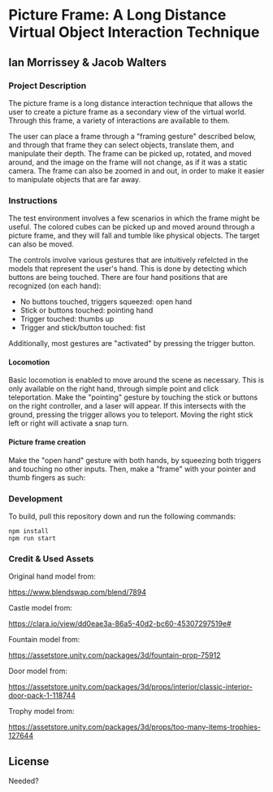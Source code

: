 # Picture Frame: A Long Distance Virtual Object Interaction Technique

## Ian Morrissey & Jacob Walters

### Project Description

The picture frame is a long distance interaction technique that allows the user to create a picture frame as a secondary view of the virtual world. Through this frame, a variety of interactions are available to them. 

The user can place a frame through a "framing gesture" described below, and through that frame they can select objects, translate them, and manipulate their depth. The frame can be picked up, rotated, and moved around, and the image on the frame will not change, as if it was a static camera. The frame can also be zoomed in and out, in order to make it easier to manipulate objects that are far away. 

### Instructions

The test environment involves a few scenarios in which the frame might be useful. The colored cubes can be picked up and moved around through a picture frame, and they will fall and tumble like physical objects. The target can also be moved. 

The controls involve various gestures that are intuitively refelcted in the models that represent the user's hand. This is done by detecting which buttons are being touched. There are four hand positions that are recognized (on each hand):

- No buttons touched, triggers squeezed: open hand
- Stick or buttons touched: pointing hand
- Trigger touched: thumbs up
- Trigger and stick/button touched: fist

Additionally, most gestures are "activated" by pressing the trigger button. 

#### Locomotion

Basic locomotion is enabled to move around the scene as necessary. This is only available on the right hand, through simple point and click teleportation. Make the "pointing" gesture by touching the stick or buttons on the right controller, and a laser will appear. If this intersects with the ground, pressing the trigger allows you to teleport. Moving the right stick left or right will activate a snap turn.

#### Picture frame creation

Make the "open hand" gesture with both hands, by squeezing both triggers and touching no other inputs. Then, make a "frame" with your pointer and thumb fingers as such:



### Development

To build, pull this repository down and run the following commands:

```
npm install
npm run start
```

### Credit & Used Assets

Original hand model from:

https://www.blendswap.com/blend/7894

Castle model from:

https://clara.io/view/dd0eae3a-86a5-40d2-bc60-45307297519e#

Fountain model from:

https://assetstore.unity.com/packages/3d/fountain-prop-75912

Door model from:

https://assetstore.unity.com/packages/3d/props/interior/classic-interior-door-pack-1-118744

Trophy model from:

https://assetstore.unity.com/packages/3d/props/too-many-items-trophies-127644



## License

Needed?
